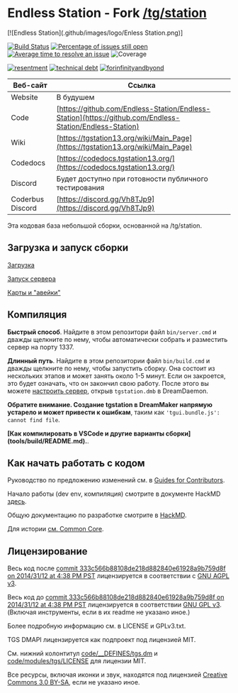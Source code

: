 # Endless Station - Fork [/tg/station](https://github.com/tgstation/tgstation)

[![Endless Station](.github/images/logo/Enless Station.png)]

[![Build Status](https://github.com/Endless-Station/Endless-Station/workflows/CI%20Suite/badge.svg)](https://github.com/Endless-Station/Endless-Station/actions?query=workflow%3A%22CI+Suite%22)
[![Percentage of issues still open](https://isitmaintained.com/badge/open/tgstation/tgstation.svg)](https://isitmaintained.com/project/tgstation/tgstation "Percentage of issues still open")
[![Average time to resolve an issue](https://isitmaintained.com/badge/resolution/tgstation/tgstation.svg)](https://isitmaintained.com/project/tgstation/tgstation "Average time to resolve an issue")
![Coverage](https://img.shields.io/badge/coverage---4%25-red.svg)

[![resentment](.github/images/badges/built-with-resentment.svg)](.github/images/comics/131-bug-free.png) [![technical debt](.github/images/badges/contains-technical-debt.svg)](.github/images/comics/106-tech-debt-modified.png) [![forinfinityandbyond](.github/images/badges/made-in-byond.gif)](https://www.reddit.com/r/SS13/comments/5oplxp/what_is_the_main_problem_with_byond_as_an_engine/dclbu1a)

| Веб-сайт             | Ссылка                                                                                                 |
| ------------------- | ---------------------------------------------------------------------------------------------------- |
| Website             | В будушем                                                                    |
| Code                | [https://github.com/Endless-Station/Endless-Station](https://github.com/Endless-Station/Endless-Station)                     |
| Wiki                | [https://tgstation13.org/wiki/Main_Page](https://tgstation13.org/wiki/Main_Page)                     |
| Codedocs            | [https://codedocs.tgstation13.org/](https://codedocs.tgstation13.org/)                               |
| Discord | Будет доступно при готовности публичного тестирования                                               |
| Coderbus Discord    | [https://discord.gg/Vh8TJp9](https://discord.gg/Vh8TJp9)                                             |

Эта кодовая база небольшой сборки, основанной на /tg/station.

## Загрузка и запуск сборки

[Загрузка](.github/guides/DOWNLOADING.md)

[Запуск сервера](.github/guides/RUNNING_A_SERVER.md)

[Карты и "авейки"](.github/guides/MAPS_AND_AWAY_MISSIONS.md)

## Компиляция

**Быстрый способ**. Найдите в этом репозитори файл `bin/server.cmd` и дважды щелкните по нему, чтобы автоматически собрать и разместить сервер на порту 1337.

**Длинный путь**. Найдите в этом репозитории файл `bin/build.cmd` и дважды щелкните по нему, чтобы запустить сборку. Она состоит из нескольких этапов и может занять около 1-5 минут. Если он закроется, это будет означать, что он закончил свою работу. После этого вы можете [настроить сервер](.github/guides/RUNNING_A_SERVER.md), открыв `tgstation.dmb` в DreamDaemon.

**Обратите внимание. Создание tgstation в DreamMaker напрямую устарело и может привести к ошибкам**, таким как `'tgui.bundle.js': cannot find file`.

**[Как компилировать в VSCode и другие варианты сборки] (tools/build/README.md).**.

## Как начать работать с кодом

Руководство по предложению изменений см. в [Guides for Contributors](.github/CONTRIBUTING.md).

Начало работы (dev env, компиляция) смотрите в документе HackMD [здесь](https://hackmd.io/@tgstation/HJ8OdjNBc#tgstation-Development-Guide).

Общую документацию по разработке смотрите в [HackMD](https://hackmd.io/@tgstation).

Для истории [см. Common Core](https://github.com/tgstation/common_core).

## Лицензирование

Весь код после [commit 333c566b88108de218d882840e61928a9b759d8f on 2014/31/12 at 4:38 PM PST](https://github.com/tgstation/tgstation/commit/333c566b88108de218d882840e61928a9b759d8f) лицензируется в соответствии с [GNU AGPL v3](https://www.gnu.org/licenses/agpl-3.0.html).

Весь код до [commit 333c566b88108de218d882840e61928a9b759d8f on 2014/31/12 at 4:38 PM PST](https://github.com/tgstation/tgstation/commit/333c566b88108de218d882840e61928a9b759d8f) лицензируется в соответствии  [GNU GPL v3](https://www.gnu.org/licenses/gpl-3.0.html).
(Включая инструменты, если в их readme не указано иное.)

Более подробную информацию см. в LICENSE и GPLv3.txt.

TGS DMAPI лицензируется как подпроект под лицензией MIT.

См. нижний колонтитул [code/\_\_DEFINES/tgs.dm](./code/__DEFINES/tgs.dm) и [code/modules/tgs/LICENSE](./code/modules/tgs/LICENSE) для лицензии MIT.

Все ресурсы, включая иконки и звук, находятся под лицензией [Creative Commons 3.0 BY-SA](https://creativecommons.org/licenses/by-sa/3.0/), если не указано иное.
